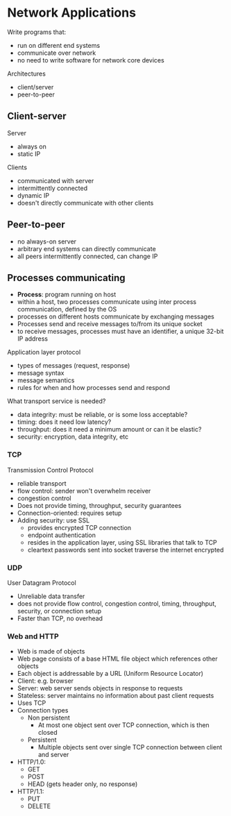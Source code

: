 # Network Applications
Write programs that:
- run on different end systems
- communicate over network
- no need to write software for network core devices

Architectures
- client/server
- peer-to-peer

## Client-server
Server
- always on
- static IP

Clients
- communicated with server
- intermittently connected
- dynamic IP
- doesn't directly communicate with other clients

## Peer-to-peer
- no always-on server
- arbitrary end systems can directly communicate
- all peers intermittently connected, can change IP

## Processes communicating
- **Process**: program running on host
- within a host, two processes communicate using inter process communication, defined by the OS
- processes on different hosts communicate by exchanging messages
- Processes send and receive messages to/from its unique socket
- to receive messages, processes must have an identifier, a unique 32-bit IP address

Application layer protocol
- types of messages (request, response)
- message syntax
- message semantics
- rules for when and how processes send and respond

What transport service is needed?
- data integrity: must be reliable, or is some loss acceptable?
- timing: does it need low latency?
- throughput: does it need a minimum amount or can it be elastic?
- security: encryption, data integrity, etc

### TCP
Transmission Control Protocol
- reliable transport
- flow control: sender won't overwhelm receiver
- congestion control
- Does not provide timing, throughput, security guarantees
- Connection-oriented: requires setup
- Adding security: use SSL
  - provides encrypted TCP connection
  - endpoint authentication
  - resides in the application layer, using SSL libraries that talk to TCP
  - cleartext passwords sent into socket traverse the internet encrypted

### UDP
User Datagram Protocol
- Unreliable data transfer
- does not provide flow control, congestion control, timing, throughput, security, or connection setup
- Faster than TCP, no overhead

### Web and HTTP
- Web is made of objects
- Web page consists of a base HTML file object which references other objects
- Each object is addressable by a URL (Uniform Resource Locator)
- Client: e.g. browser
- Server: web server sends objects in response to requests
- Stateless: server maintains no information about past client requests
- Uses TCP
- Connection types
  - Non persistent
    - At most one object sent over TCP connection, which is then closed
  - Persistent
    - Multiple objects sent over single TCP connection between client and server
- HTTP/1.0:
  - GET
  - POST
  - HEAD (gets header only, no response)
- HTTP/1.1:
  - PUT
  - DELETE
